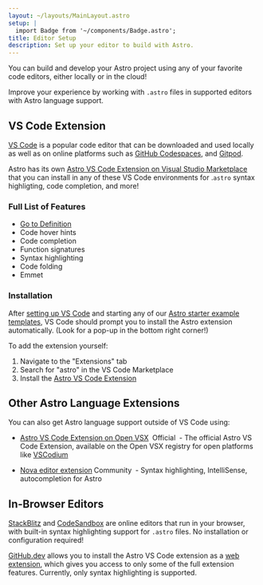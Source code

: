 ```yaml
---
layout: ~/layouts/MainLayout.astro
setup: |
  import Badge from '~/components/Badge.astro';
title: Editor Setup
description: Set up your editor to build with Astro.
---
```

You can build and develop your Astro project using any of your favorite code editors, either locally or in the cloud!

Improve your experience by working with `.astro` files in supported editors with Astro language support.

## VS Code Extension

[VS Code](https://code.visualstudio.com) is a popular code editor that can be downloaded and used locally as well as on online platforms such as [GitHub Codespaces](https://github.com/features/codespaces), and [Gitpod](https://gitpod.io).

Astro has its own [Astro VS Code Extension on Visual Studio Marketplace](https://marketplace.visualstudio.com/items?itemName=astro-build.astro-vscode) that you can install in any of these VS Code environments for .`astro` syntax highligting, code completion, and more!

### Full List of Features
- [Go to Definition](https://code.visualstudio.com/docs/editor/editingevolved#_go-to-definition)
- Code hover hints 
- Code completion
- Function signatures
- Syntax highlighting
- Code folding
- Emmet

### Installation


After [setting up VS Code](https://code.visualstudio.com/Docs/setup/setup-overview) and starting any of our [Astro starter example templates](https://github.com/withastro/astro/tree/main/examples), VS Code should prompt you to install the Astro extension automatically. (Look for a pop-up in the bottom right corner!)

To add the extension yourself:

1. Navigate to the "Extensions" tab
2. Search for "astro" in the VS Code Marketplace
3. Install the [Astro VS Code Extension](https://marketplace.visualstudio.com/items?itemName=astro-build.astro-vscode)

## Other Astro Language Extensions

You can also get Astro language support outside of VS Code using:

- [Astro VS Code Extension on Open VSX](https://open-vsx.org/extension/astro-build/astro-vscode) <span style="margin: 0.25em;"><Badge variant="accent">Official</Badge></span> - The official Astro VS Code Extension, available on the Open VSX registry for open platforms like [VSCodium](https://vscodium.com/)

- [Nova editor extension](https://extensions.panic.com/extensions/sciencefidelity/sciencefidelity.astro/)<span style="margin: 0.25em;"><Badge variant="neutral">Community</Badge></span> - Syntax highlighting, IntelliSense, autocompletion for Astro

## In-Browser Editors

[StackBlitz](https://stackblitz.com) and [CodeSandbox](https://codesandbox.io) are online editors that run in your browser, with built-in syntax highlighting support for `.astro` files. No installation or configuration required!

[GitHub.dev](https://github.dev) allows you to install the Astro VS Code extension as a [web extension](https://code.visualstudio.com/api/extension-guides/web-extensions), which gives you access to only some of the full extension features. Currently, only syntax highlighting is supported.